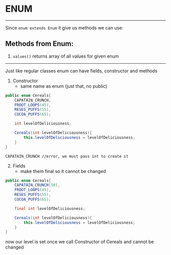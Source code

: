 # ENUM

___

Since `enum extends Enum` it give us methods we can use: 
## Methods from Enum: 
   1. `values()` returns array of all values for given enum

___

Just like regular classes enum can have fields, constructor and methods

1. Constructor
   - same name as enum (just that, no public)
```java
public enum Cereals{
    CAPATAIN_CRUNCH,
    FROOT_LOOPS(45),
    RESES_PUFFS(55),
    COCOA_PUFFS(65);

    int levelOfDeliciousness;

    Cereals(int levelOfDeliciousness){
        this.levelOfDeliciousness = levelOfDeliciousness;
    }
}
```

`CAPATAIN_CRUNCH //error, we must pass int to create it`

2. Fields
   - make them final so it cannot be changed
```java 
public enum Cereals{
    CAPATAIN_CRUNCH(50),
    FROOT_LOOPS(45),
    RESES_PUFFS(55),
    COCOA_PUFFS(65);

    final int levelOfDeliciousness;

    Cereals(int levelOfDeliciousness){
        this.levelOfDeliciousness = levelOfDeliciousness;
    }
}
```
now our level is set once we call Constructor of Cereals and cannot be changed

